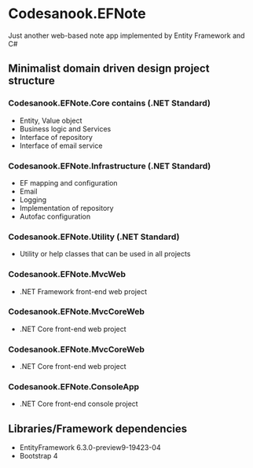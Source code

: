 # Codesanook.EFNote
Just another web-based note app implemented by Entity Framework and C#

## Minimalist domain driven design project structure

### Codesanook.EFNote.Core contains (.NET Standard)
- Entity, Value object
- Business logic and Services
- Interface of repository
- Interface of email service

### Codesanook.EFNote.Infrastructure (.NET Standard)
- EF mapping and configuration
- Email
- Logging
- Implementation of repository
- Autofac configuration

### Codesanook.EFNote.Utility (.NET Standard)
- Utility or help classes that can be used in all projects

### Codesanook.EFNote.MvcWeb
- .NET Framework front-end web project

### Codesanook.EFNote.MvcCoreWeb
- .NET Core front-end web project

### Codesanook.EFNote.MvcCoreWeb
- .NET Core front-end web project

### Codesanook.EFNote.ConsoleApp
- .NET Core front-end console project

## Libraries/Framework dependencies
- EntityFramework 6.3.0-preview9-19423-04
- Bootstrap 4
